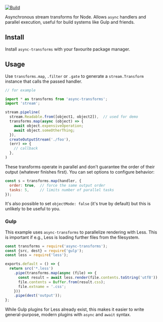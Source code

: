 [![Build](https://api.travis-ci.org/samthor/async-transforms.svg?branch=master)](https://travis-ci.org/samthor/async-transforms)

Asynchronous stream transforms for Node.
Allows `async` handlers and parallel execution, useful for build systems like Gulp and friends.

## Install

Install `async-transforms` with your favourite package manager.

## Usage

Use `transforms.map`, `.filter` or `.gate` to generate a `stream.Transform` instance that calls the passed handler.

```js
// for example

import * as transforms from 'async-transforms';
import 'stream';

stream.pipeline(
  stream.Readable.from([object1, object2]),  // used for demo
  transforms.map(async (object) => {
    await object.expensiveOperation;
    await object.someOtherThing;
  }),
  createOutputStream('./foo'),
  (err) => {
    // callback
  },
)
```

These transforms operate in parallel and don't guarantee the order of their output (whatever finishes first).
You can set options to configure behavior:

```js
const s = transforms.map(handler, {
  order: true,  // force the same output order
  tasks: 5,     // limits number of parallel tasks
});
```

It's also possible to set `objectMode: false` (it's true by default) but this is unlikely to be useful to you.

### Gulp

This example uses `async-transforms` to parallelize rendering with Less.
This is important if e.g., Less is loading further files from the filesystem.

```js
const transforms = require('async-transforms');
const {src, dest} = require('gulp');
const less = require('less');

exports.default = () => {
  return src('*.less')
    .pipe(transforms.map(async (file) => {
      const result = await less.render(file.contents.toString('utf8'));
      file.contents = Buffer.from(result.css);
      file.extname = '.css';
    }))
    .pipe(dest('output'));
};
```

While Gulp plugins for Less already exist, this makes it easier to write general-purpose, modern plugins with `async` and `await` syntax.